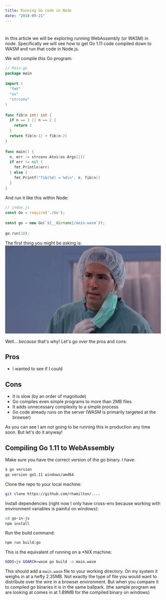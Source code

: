 ```yaml
---
title: Running Go code in Node
date: "2018-09-21"
---
```

#

In this article we will be exploring running WebAssembly (or WASM) in node. Specifically we will see how to get Go 1.11 code compiled down to WASM and run that code in Node.js.

We will compile this Go program:

```go
// Main.go
package main

import (
  "fmt"
  "os"
  "strconv"
)

func fib(n int) int {
  if n == 1 || n == 2 {
    return 1
  }
  return fib(n-1) + fib(n-2)
}

func main() {
  n, err := strconv.Atoi(os.Args[1])
  if err != nil {
    fmt.Println(err)
  } else {
    fmt.Printf("fib(%d) = %d\n", n, fib(n))
  }
}
```

And run it like this within Node:

```javascript
// index.js
const Go = require('./Go');

const go = new Go(`${__dirname}/main.wasm`));

go.run(10);
```

The first thing you might be asking is:
![but why?](but-why.gif "But why?")

Well... *because* that's why! Let's go over the pros and cons:

## Pros

- I wanted to see if I could

## Cons

- It is slow (by an order of magnitude)
- Go compiles even simple programs to more than 2MB files
- It adds unnecessary complexity to a simple process
- Go code already runs on the server (WASM is primarily targeted at the browser)

As you can see I am not going to be running this in production any time soon. But let's do it anyway!

## Compiling Go 1.11 to WebAssembly

Make sure you have the correct version of the go binary. I have:

```bash
$ go version
go version go1.11 windows/amd64
```

Clone the repo to your local machine:

```bash
git clone https://github.com/rhamilton/....
```

Install dependencies (right now I only have cross-env because working with environment variables is painful on windows):

```bash
cd go-in-js
npm install
```

Run the build command:

```bash
npm run build:go
```

This is the equivalent of running on a *NIX machine:

```bash
GOOS=js GOARCH=wasm go build -o main.wasm
```

This should add a `main.wasm` file to your working directory. On my system it weighs in at a hefty 2.35MB. Not exactly the type of file you would want to distribute over the wire in a browser environment. But when you compare it to compiled go binaries it is in the same ballpark. (the sample program we are looking at comes in at 1.89MB for the compiled binary on windows)

